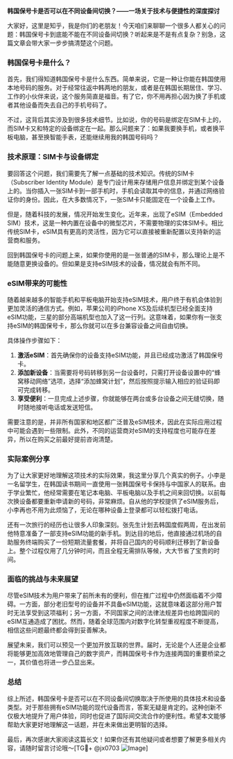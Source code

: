 **韩国保号卡是否可以在不同设备间切换？——一场关于技术与便捷性的深度探讨**

大家好，这里是知乎，我是你们的老朋友！今天咱们来聊聊一个很多人都关心的问题：韩国保号卡到底能不能在不同设备间切换？听起来是不是有点复杂？别急，这篇文章会带大家一步步搞清楚这个问题。

### 韩国保号卡是什么？

首先，我们得知道韩国保号卡是什么东西。简单来说，它是一种让你能在韩国使用本地号码的服务。对于经常往返中韩两地的朋友，或者是在韩国长期居住、学习、工作的小伙伴来说，这个服务简直是福音。有了它，你不用再担心因为换了手机或者其他设备而失去自己的手机号码了。

不过，这背后其实涉及到很多技术细节。比如说，你的号码是绑定在SIM卡上的，而SIM卡又和特定的设备绑定在一起。那么问题来了：如果我要换手机，或者换平板电脑，甚至换智能手表，还能继续用我的韩国号码吗？

### 技术原理：SIM卡与设备绑定

要回答这个问题，我们需要先了解一点基础的技术知识。传统的SIM卡（Subscriber Identity Module）是专门设计用来存储用户信息并绑定到某个设备上的。当你插入一张SIM卡到一部手机时，手机会读取其中的信息，并通过网络验证你的身份。因此，在大多数情况下，一张SIM卡只能固定在一个设备上工作。

但是，随着科技的发展，情况开始发生变化。近年来，出现了eSIM（Embedded SIM）技术，这是一种内置在设备中的微型芯片，不需要物理的实体SIM卡。相比传统SIM卡，eSIM具有更高的灵活性，因为它可以直接被重新配置以支持新的运营商和服务。

回到韩国保号卡的问题上来，如果你使用的是一张普通的SIM卡，那么理论上是不能随意更换设备的。但如果是支持eSIM技术的设备，情况就会有所不同。

### eSIM带来的可能性

随着越来越多的智能手机和平板电脑开始支持eSIM技术，用户终于有机会体验到更加灵活的通信方式。例如，苹果公司的iPhone XS及后续机型已经全面支持eSIM功能，三星的部分高端机型也加入了这一行列。这意味着，如果你有一张支持eSIM的韩国保号卡，那么你就可以在多台兼容设备之间自由切换。

具体操作步骤如下：
1. **激活eSIM**：首先确保你的设备支持eSIM功能，并且已经成功激活了韩国保号卡。
2. **添加新设备**：当需要将号码转移到另一台设备时，只需打开设备设置中的“蜂窝移动网络”选项，选择“添加蜂窝计划”，然后按照提示输入相应的验证码即可完成转移。
3. **享受便利**：一旦完成上述步骤，你就能够在两台或多台设备之间无缝切换，随时随地接听电话或发送短信。

需要注意的是，并非所有国家和地区都广泛普及eSIM技术，因此在实际应用过程中可能会遇到一些限制。此外，不同的运营商对eSIM的支持程度也可能存在差异，所以在购买之前最好提前咨询清楚。

### 实际案例分享

为了让大家更好地理解这项技术的实际效果，我这里分享几个真实的例子。小李是一名留学生，在韩国读书期间一直使用一张韩国保号卡保持与中国家人的联系。由于学业繁忙，他经常需要在笔记本电脑、平板电脑以及手机之间来回切换。以前每次换设备都要重新申请新的号码，非常麻烦。自从他的学校提供了eSIM服务后，小李再也不用为此烦恼了，无论在哪种设备上登录都可以轻松拨打电话。

还有一次旅行的经历也让很多人印象深刻。张先生计划去韩国度假两周，在出发前他特意准备了一部支持eSIM功能的新手机。到达目的地后，他直接通过机场的自助服务终端购买了一份短期流量套餐，并将自己国内的号码顺利迁移到了新设备上。整个过程仅用了几分钟时间，而且全程无需排队等候，大大节省了宝贵的时间。

### 面临的挑战与未来展望

尽管eSIM技术为用户带来了前所未有的便利，但在推广过程中仍然面临着不少障碍。一方面，部分老旧型号的设备并不具备eSIM功能，这就意味着这部分用户暂时无法享受到这项福利；另一方面，不同国家之间的法律法规差异也给跨国间的eSIM互通造成了困扰。然而，随着全球范围内对数字化转型重视程度不断提高，相信这些问题最终都会得到妥善解决。

展望未来，我们可以预见一个更加开放互联的世界。届时，无论是个人还是企业都将能够更加高效地管理自己的数字资产，而韩国保号卡作为连接两国的重要桥梁之一，其价值也将进一步凸显出来。

### 总结

综上所述，韩国保号卡是否可以在不同设备间切换取决于所使用的具体技术和设备类型。对于那些拥有eSIM功能的现代设备而言，答案无疑是肯定的。这种创新不仅极大地提升了用户体验，同时也促进了国际间交流合作的便利性。希望本文能够帮助大家更好地理解这一话题，并在未来做出更明智的选择。

最后，再次感谢大家阅读这篇长文！如果你还有其他疑问或者想要了解更多相关内容，请随时留言讨论哦～[TG💪+ @jx0703 ![Image](https://github.com/user-attachments/assets/dbca1d08-cadb-493c-b0ec-ad6f7a83f270)]